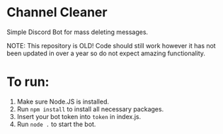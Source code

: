 # Channel Cleaner
 Simple Discord Bot for mass deleting messages.
 
 NOTE: This repository is OLD! Code should still work however it has not been updated in over a year so do not expect amazing functionality.

# To run:
1. Make sure Node.JS is installed.
2. Run `npm install` to install all necessary packages.
3. Insert your bot token into `token` in index.js.
4. Run `node .` to start the bot.
